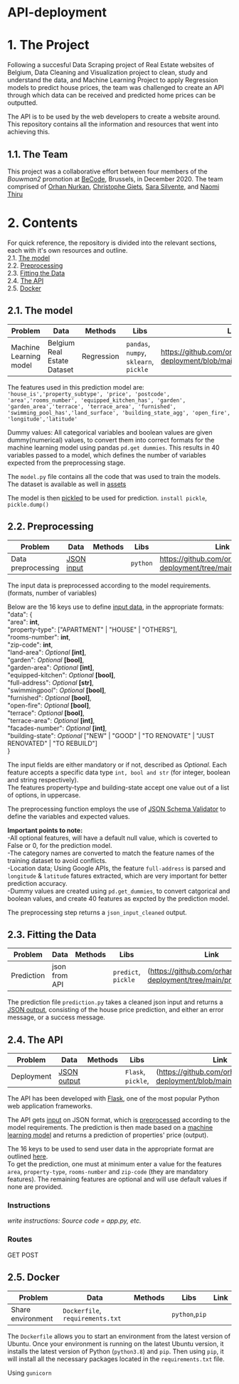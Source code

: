 # API-deployment

# 1. The Project
Following a succesful Data Scraping project of Real Estate websites of Belgium, Data Cleaning and Visualization project to clean, study and understand the data, and Machine Learning Project to apply Regression models to predict house prices, the team was challenged to create an API through which data can be received and predicted home prices can be outputted.

The API is to be used by the web developers to create a website around. This repository contains all the information and resources that went into achieving this.


## 1.1. The Team
This project was a collaborative effort between four members of the *Bouwman2* promotion at [BeCode](https://github.com/becodeorg), Brussels, in December 2020. The team comprised of [Orhan Nurkan](https://github.com/orhannurkan), [Christophe Giets](https://github.com/gietsc), [Sara Silvente](https://github.com/silventesa), and [Naomi Thiru](https://github.com/naomithiru)


# 2. Contents
For quick reference, the repository is divided into the relevant sections, each with it's own resources and outline.  
2.1. [The model](#model)  
2.2. [Preprocessing](#prep)  
2.3. [Fitting the Data](#pred)  
2.4. [The API](#api)  
2.5. [Docker](#doc)  

<a name="model"></a>
## 2.1. The model
|__Problem__|__Data__|__Methods__|__Libs__|__Link__|
|-|-|-|-|-|
|Machine Learning model|Belgium Real Estate Dataset |Regression|`pandas`, `numpy`, `sklearn`, `pickle`|https://github.com/orhannurkan/API-deployment/blob/main/app/model/model.py|

The features used in this prediction model are: `'house_is','property_subtype', 'price', 'postcode', 'area','rooms_number', 'equipped_kitchen_has', 'garden', 'garden_area','terrace', 'terrace_area', 'furnished', 'swimming_pool_has','land_surface', 'building_state_agg', 'open_fire', 'longitude','latitude'`

Dummy values: All categorical variables and boolean values are given dummy(numerical) values, to convert them into correct formats for the machine learning model using pandas `pd.get dummies`. This results in 40 variables passed to a model, which defines the number of variables expected from the preprocessing stage.

The `model.py` file contains all the code that was used to train the models. The dataset is available as well in [assets](https://github.com/orhannurkan/API-deployment/tree/main/assets)

The model is then [pickled](https://docs.python.org/3/library/pickle.html) to be used for prediction.
`install pickle`, `pickle.dump()`


<a name="prep"></a>
## 2.2. Preprocessing
|__Problem__|__Data__|__Methods__|__Libs__|__Link__|
|-|-|-|-|-|
|Data preprocessing |[JSON input](#input)| |`python`|https://github.com/orhannurkan/API-deployment/tree/main/preprocessing |

The input data is preprocessed according to the model requirements.(formats, number of variables)

Below are the 16 keys use to define [input data](#input), in the appropriate formats: </br>
"data": { </br>
        "area": **int**,</br>
        "property-type": ["APARTMENT" | "HOUSE" | "OTHERS"],</br>
        "rooms-number": **int**,</br>
        "zip-code": **int**,</br>
        "land-area": *Optional* **[int]**,</br>
        "garden": *Optional* **[bool]**,</br>
        "garden-area": *Optional* **[int]**,</br>
        "equipped-kitchen": *Optional* **[bool]**,</br>
        "full-address": *Optional* **[str]**,</br>
        "swimmingpool": *Optional* **[bool]**,</br>
        "furnished": *Optional* **[bool]**,</br>
        "open-fire": *Optional* **[bool]**,</br>
        "terrace": *Optional* **[bool]**,</br>
        "terrace-area": *Optional* **[int]**,</br>
        "facades-number": *Optional* **[int]**,</br>
        "building-state": *Optional* ["NEW" | "GOOD" | "TO RENOVATE" | "JUST RENOVATED" | "TO REBUILD"]</br>}


The input fields are either mandatory or if not, described as *Optional*. Each feature accepts a specific data type `int, bool and str` (for integer, boolean and string respectively).  
The features property-type and building-state accept one value out of a list of options, in uppercase.  

The preprocessing function employs the use of [JSON Schema Validator](https://github.com/Julian/jsonschema) to define the variables and expected values. 


**Important points to note:**  
-All optional features, will have a default null value, which is coverted to False or 0, for the prediction model.  
-The category names are converted to match the feature names of the training dataset to avoid conflicts.  
-Location data; Using Google APIs, the feature `full-address` is parsed and `longitude` & `latitude` fatures extracted, which are very important for better prediction accuracy.  
-Dummy values are created using `pd.get_dummies`, to convert catgorical and boolean values, and create 40 features as expcted by the prediction model.

The preprocessing step returns a `json_input_cleaned` output.

<a name="pred"></a>
## 2.3. Fitting the Data
|__Problem__|__Data__|__Methods__|__Libs__|__Link__|
|-|-|-|-|-|
|Prediction|json from API||`predict`, `pickle`| (https://github.com/orhannurkan/API-deployment/tree/main/predict)|

The prediction file `prediction.py` takes a cleaned json input and returns a [JSON output](#output), consisting of the house price prediction, and either an error message, or a success message.


<a name="api"></a>
## 2.4. The API
|__Problem__|__Data__|__Methods__|__Libs__|__Link__|
|-|-|-|-|-|
|Deployment|[JSON output](#output)||`Flask`, `pickle`, |(https://github.com/orhannurkan/API-deployment/blob/main/app.py)|

The API has been developed with [Flask](https://flask.palletsprojects.com/en/1.1.x/), one of the most popular Python web application frameworks.

The API gets [input](#input-requirements) on JSON format, which is [preprocessed](#prep) according to the model requirements. The prediction is then made based on a [machine learning model](#model) and returns a prediction of properties' price (output).

The 16 keys to be used to send user data in the appropriate format are outlined [here](#input).  
To get the prediction, one must at minimum enter a value for the features `area`, `property-type`, `rooms-number` and `zip-code` (they are mandatory features).
The remaining features are optional and will use default values if none are provided.

### Instructions
*write instructions: Source code = app.py, etc.*

### Routes
GET
POST

<a name="doc"></a>
## 2.5. Docker
|__Problem__|__Data__|__Methods__|__Libs__|__Link__|
|-|-|-|-|-|
|Share environment|`Dockerfile`, `requirements.txt`||`python`,`pip`|| |

The `Dockerfile` allows you to start an environment from the latest version of Ubuntu. Once your environment is running on the latest Ubuntu version, it installs the latest version of Python (`python3.8`) and `pip`. Then using `pip`, it will install all the necessary packages located in the `requirements.txt` file.

Using `gunicorn`
